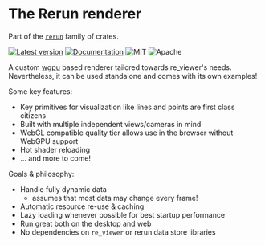 # The Rerun renderer

Part of the [`rerun`](https://github.com/rerun-io/rerun) family of crates.

[![Latest version](https://img.shields.io/crates/v/re_renderer.svg)](https://crates.io/crates/re_renderer)
[![Documentation](https://docs.rs/re_renderer/badge.svg)](https://docs.rs/re_renderer)
![MIT](https://img.shields.io/badge/license-MIT-blue.svg)
![Apache](https://img.shields.io/badge/license-Apache-blue.svg)

A custom [wgpu](https://github.com/gfx-rs/wgpu/) based renderer tailored towards re_viewer's needs.
Nevertheless, it can be used standalone and comes with its own examples!

Some key features:
* Key primitives for visualization like lines and points are first class citizens
* Built with multiple independent views/cameras in mind
* WebGL compatible quality tier allows use in the browser without WebGPU support
* Hot shader reloading
* … and more to come!

Goals & philosophy:
* Handle fully dynamic data
  * assumes that most data may change every frame!
* Automatic resource re-use & caching
* Lazy loading whenever possible for best startup performance
* Run great both on the desktop and web
* No dependencies on `re_viewer` or rerun data store libraries

